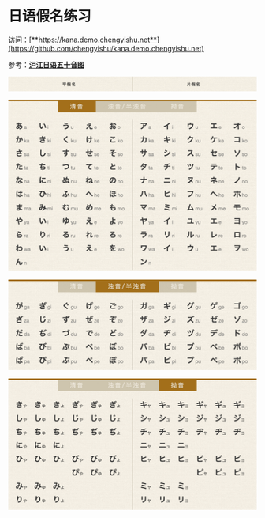 # 日语假名练习

访问：[**https://kana.demo.chengyishu.net**](https://github.com/chengyishu/kana.demo.chengyishu.net)

参考：[**沪江日语五十音图**](https://jp.hjenglish.com/subject/pronounce/)

![](images/平假名+片假名.png)

![](images/清音.png)

![](images/浊音+半浊音.png)

![](images/拗音.png)